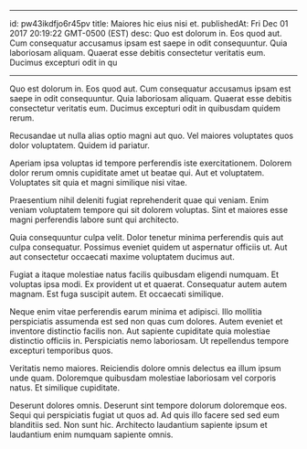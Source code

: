 
---
id: pw43ikdfjo6r45pv
title: Maiores hic eius nisi et.
publishedAt: Fri Dec 01 2017 20:19:22 GMT-0500 (EST)
desc: Quo est dolorum in. Eos quod aut. Cum consequatur accusamus ipsam est saepe in odit consequuntur. Quia laboriosam aliquam. Quaerat esse debitis consectetur veritatis eum. Ducimus excepturi odit in qu

---



Quo est dolorum in. Eos quod aut. Cum consequatur accusamus ipsam est saepe in odit consequuntur. Quia laboriosam aliquam. Quaerat esse debitis consectetur veritatis eum. Ducimus excepturi odit in quibusdam quidem rerum.
 Recusandae ut nulla alias optio magni aut quo. Vel maiores voluptates quos dolor voluptatem. Quidem id pariatur.
 Aperiam ipsa voluptas id tempore perferendis iste exercitationem. Dolorem dolor rerum omnis cupiditate amet ut beatae qui. Aut et voluptatem. Voluptates sit quia et magni similique nisi vitae.


Praesentium nihil deleniti fugiat reprehenderit quae qui veniam. Enim veniam voluptatem tempore qui sit dolorem voluptas. Sint et maiores esse magni perferendis labore sunt qui architecto.
 Quia consequuntur culpa velit. Dolor tenetur minima perferendis quis aut culpa consequatur. Possimus eveniet quidem ut aspernatur officiis ut. Aut aut consectetur occaecati maxime voluptatem ducimus aut.
 Fugiat a itaque molestiae natus facilis quibusdam eligendi numquam. Et voluptas ipsa modi. Ex provident ut et quaerat. Consequatur autem autem magnam. Est fuga suscipit autem. Et occaecati similique.


Neque enim vitae perferendis earum minima et adipisci. Illo mollitia perspiciatis assumenda est sed non quas cum dolores. Autem eveniet et inventore distinctio facilis non. Aut sapiente cupiditate quia molestiae distinctio officiis in. Perspiciatis nemo laboriosam. Ut repellendus tempore excepturi temporibus quos.
 Veritatis nemo maiores. Reiciendis dolore omnis delectus ea illum ipsum unde quam. Doloremque quibusdam molestiae laboriosam vel corporis natus. Et similique cupiditate.
 Deserunt dolores omnis. Deserunt sint tempore dolorum doloremque eos. Sequi qui perspiciatis fugiat ut quos ad. Ad quis illo facere sed sed eum blanditiis sed. Non sunt hic. Architecto laudantium sapiente ipsum et laudantium enim numquam sapiente omnis.

